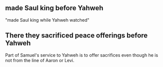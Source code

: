 ## made Saul king before Yahweh ##

"made Saul king while Yahweh watched"

## There they sacrificed peace offerings before Yahweh ##

Part of Samuel's service to Yahweh is to offer sacrifices even though he is not from the line of Aaron or Levi.